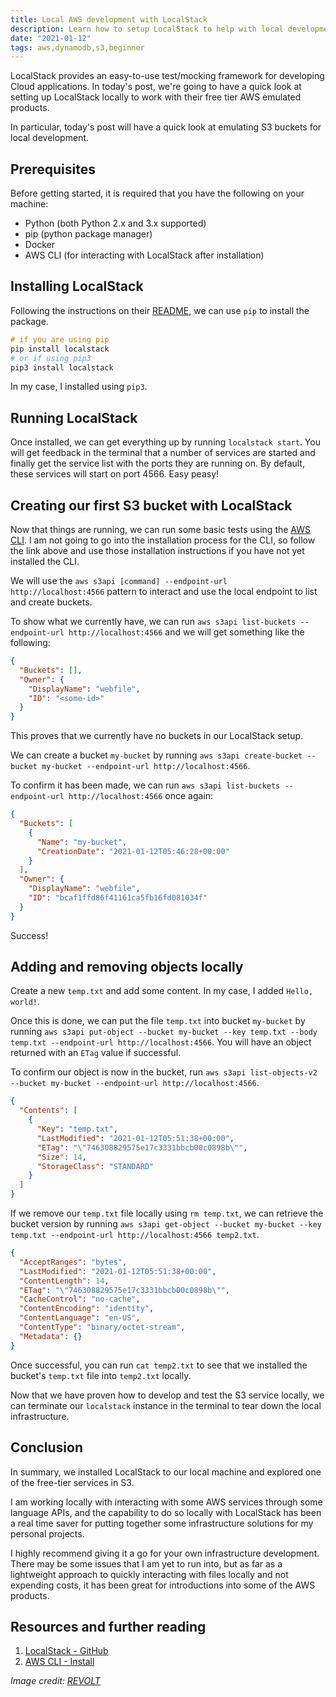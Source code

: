 ```yaml
---
title: Local AWS development with LocalStack
description: Learn how to setup LocalStack to help with local development emulating AWS products
date: "2021-01-12"
tags: aws,dynamodb,s3,beginner
---
```


LocalStack provides an easy-to-use test/mocking framework for developing Cloud applications. In today's post, we're going to have a quick look at setting up LocalStack locally to work with their free tier AWS emulated products.

In particular, today's post will have a quick look at emulating S3 buckets for local development.

## Prerequisites

Before getting started, it is required that you have the following on your machine:

- Python (both Python 2.x and 3.x supported)
- pip (python package manager)
- Docker
- AWS CLI (for interacting with LocalStack after installation)

## Installing LocalStack

Following the instructions on their [README](https://github.com/localstack/localstack#installing), we can use `pip` to install the package.

```s
# if you are using pip
pip install localstack
# or if using pip3
pip3 install localstack
```

In my case, I installed using `pip3`.

## Running LocalStack

Once installed, we can get everything up by running `localstack start`. You will get feedback in the terminal that a number of services are started and finally get the service list with the ports they are running on. By default, these services will start on port 4566. Easy peasy!

## Creating our first S3 bucket with LocalStack

Now that things are running, we can run some basic tests using the [AWS CLI](https://docs.aws.amazon.com/cli/latest/userguide/cli-chap-install.html). I am not going to go into the installation process for the CLI, so follow the link above and use those installation instructions if you have not yet installed the CLI.

We will use the `aws s3api [command] --endpoint-url http://localhost:4566` pattern to interact and use the local endpoint to list and create buckets.

To show what we currently have, we can run `aws s3api list-buckets --endpoint-url http://localhost:4566` and we will get something like the following:

```json
{
  "Buckets": [],
  "Owner": {
    "DisplayName": "webfile",
    "ID": "<some-id>"
  }
}
```

This proves that we currently have no buckets in our LocalStack setup.

We can create a bucket `my-bucket` by running `aws s3api create-bucket --bucket my-bucket --endpoint-url http://localhost:4566`.

To confirm it has been made, we can run `aws s3api list-buckets --endpoint-url http://localhost:4566` once again:

```json
{
  "Buckets": [
    {
      "Name": "my-bucket",
      "CreationDate": "2021-01-12T05:46:28+00:00"
    }
  ],
  "Owner": {
    "DisplayName": "webfile",
    "ID": "bcaf1ffd86f41161ca5fb16fd081034f"
  }
}
```

Success!

## Adding and removing objects locally

Create a new `temp.txt` and add some content. In my case, I added `Hello, world!`.

Once this is done, we can put the file `temp.txt` into bucket `my-bucket` by running `aws s3api put-object --bucket my-bucket --key temp.txt --body temp.txt --endpoint-url http://localhost:4566`. You will have an object returned with an `ETag` value if successful.

To confirm our object is now in the bucket, run `aws s3api list-objects-v2 --bucket my-bucket --endpoint-url http://localhost:4566`.

```json
{
  "Contents": [
    {
      "Key": "temp.txt",
      "LastModified": "2021-01-12T05:51:38+00:00",
      "ETag": "\"746308829575e17c3331bbcb00c0898b\"",
      "Size": 14,
      "StorageClass": "STANDARD"
    }
  ]
}
```

If we remove our `temp.txt` file locally using `rm temp.txt`, we can retrieve the bucket version by running `aws s3api get-object --bucket my-bucket --key temp.txt --endpoint-url http://localhost:4566 temp2.txt`.

```json
{
  "AcceptRanges": "bytes",
  "LastModified": "2021-01-12T05:51:38+00:00",
  "ContentLength": 14,
  "ETag": "\"746308829575e17c3331bbcb00c0898b\"",
  "CacheControl": "no-cache",
  "ContentEncoding": "identity",
  "ContentLanguage": "en-US",
  "ContentType": "binary/octet-stream",
  "Metadata": {}
}
```

Once successful, you can run `cat temp2.txt` to see that we installed the bucket's `temp.txt` file into `temp2.txt` locally.

Now that we have proven how to develop and test the S3 service locally, we can terminate our `localstack` instance in the terminal to tear down the local infrastructure.

## Conclusion

In summary, we installed LocalStack to our local machine and explored one of the free-tier services in S3.

I am working locally with interacting with some AWS services through some language APIs, and the capability to do so locally with LocalStack has been a real time saver for putting together some infrastructure solutions for my personal projects.

I highly recommend giving it a go for your own infrastructure development. There may be some issues that I am yet to run into, but as far as a lightweight approach to quickly interacting with files locally and not expending costs, it has been great for introductions into some of the AWS products.

## Resources and further reading

1. [LocalStack - GitHub](https://github.com/localstack/localstack)
2. [AWS CLI - Install](https://docs.aws.amazon.com/cli/latest/userguide/cli-chap-install.html)

_Image credit: [REVOLT](https://unsplash.com/@revolt)_
